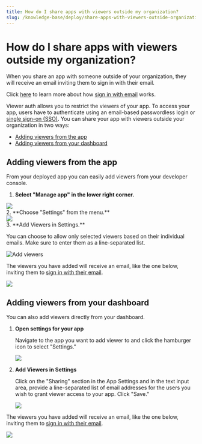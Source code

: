 ```yaml
---
title: How do I share apps with viewers outside my organization?
slug: /knowledge-base/deploy/share-apps-with-viewers-outside-organization
---
```


# How do I share apps with viewers outside my organization?

When you share an app with someone outside of your organization, they will receive an email inviting them to sign in with their email.

<Tip>

Click [here](/streamlit-cloud/get-started#sign-in-with-email) to learn more about how [sign in with email](/streamlit-cloud/get-started#sign-in-with-email) works.

</Tip>

Viewer auth allows you to restrict the viewers of your app. To access your app, users have to authenticate using an email-based passwordless login or [single sign-on (SSO)](/streamlit-cloud/get-started/share-your-app/configuring-single-on-sso). You can share your app with viewers outside your organization in two ways:

- [Adding viewers from the app](#adding-viewers-from-the-app)
- [Adding viewers from your dashboard](#adding-viewers-from-your-dashboard)

## Adding viewers from the app

From your deployed app you can easily add viewers from your developer console.

1. **Select "Manage app" in the lower right corner.**
<div style={{ maxWidth: '45%', marginBottom: '-3em', marginLeft: '10em' }}>
    <Image src="/images/streamlit-cloud/manage-app.png" />
</div>
2. **Choose "Settings" from the menu.**
<div style={{ maxWidth: '45%', marginBottom: '-3em', marginLeft: '10em' }}>
    <Image src="/images/streamlit-cloud/settings-menu.png" />
</div>
3. **Add Viewers in Settings.**

   You can choose to allow only selected viewers based on their individual emails. Make sure to enter them as a line-separated list.

   ![Add viewers](/images/streamlit-cloud/add-viewers.png)

The viewers you have added will receive an email, like the one below, inviting them to [sign in with their email](/streamlit-cloud/get-started#sign-in-with-email).

<Image src="/images/streamlit-cloud/app-invite-notification.png" />

## Adding viewers from your dashboard

You can also add viewers directly from your dashboard.

1. **Open settings for your app**

   Navigate to the app you want to add viewer to and click the hamburger icon to select "Settings."

   <div style={{ maxWidth: '75%', marginBottom: '-3em', marginLeft: '5em' }}>
       <Image src="/images/streamlit-cloud/edit-secrets.png" />
   </div>

2. **Add Viewers in Settings**

   Click on the "Sharing" section in the App Settings and in the text input area, provide a line-separated list of email addresses for the users you wish to grant viewer access to your app. Click "Save."

   <div style={{ maxWidth: '75%', marginBottom: '-3em', marginLeft: '5em' }}>
       <Image src="/images/streamlit-cloud/add-viewers.png" />
   </div>

The viewers you have added will receive an email, like the one below, inviting them to [sign in with their email](/streamlit-cloud/get-started#sign-in-with-email).

<Image src="/images/streamlit-cloud/app-invite-notification.png" />
